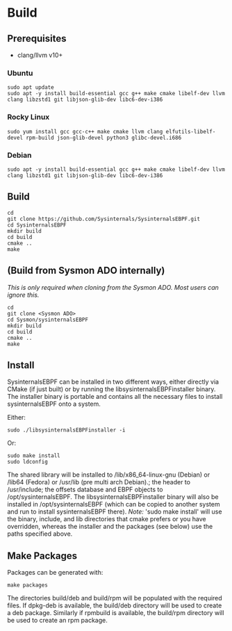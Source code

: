 # Build

## Prerequisites
- clang/llvm v10+


### Ubuntu
```
sudo apt update
sudo apt -y install build-essential gcc g++ make cmake libelf-dev llvm clang libzstd1 git libjson-glib-dev libc6-dev-i386
```

### Rocky Linux
```
sudo yum install gcc gcc-c++ make cmake llvm clang elfutils-libelf-devel rpm-build json-glib-devel python3 glibc-devel.i686
```

### Debian
```
sudo apt -y install build-essential gcc g++ make cmake libelf-dev llvm clang libzstd1 git libjson-glib-dev libc6-dev-i386
```

## Build
```
cd
git clone https://github.com/Sysinternals/SysinternalsEBPF.git
cd SysinternalsEBPF
mkdir build
cd build
cmake ..
make
```

## (Build from Sysmon ADO internally)
*This is only required when cloning from the Sysmon ADO. Most users can ignore
this.*
```
cd
git clone <Sysmon ADO>
cd Sysmon/sysinternalsEBPF
mkdir build
cd build
cmake ..
make
```

## Install
SysinternalsEBPF can be installed in two different ways, either directly via
CMake (if just built) or by running the libsysinternalsEBPFinstaller binary.
The installer binary is portable and contains all the necessary files to
install sysinternalsEBPF onto a system.

Either:
```
sudo ./libsysinternalsEBPFinstaller -i
```
Or:
```
sudo make install
sudo ldconfig
```
The shared library will be installed to /lib/x86_64-linux-gnu (Debian) or
/lib64 (Fedora) or /usr/lib (pre multi arch Debian).; the header to /usr/include;
the offsets database and EBPF objects to /opt/sysinternalsEBPF.  The libsysinternalsEBPFinstaller
 binary will also be installed in /opt/sysinternalsEBPF (which can be copied to another
  system and run to install sysinternalsEBPF there). *Note:* 'sudo make install' will use
the binary, include, and lib directories that cmake prefers or you have
overridden, whereas the installer and the packages (see below) use the paths
specified above.

## Make Packages
Packages can be generated with:
```
make packages
```
The directories build/deb and build/rpm will be populated with the required
files. If dpkg-deb is available, the build/deb directory will be used to create
a deb package. Similarly if rpmbuild is available, the build/rpm directory will
be used to create an rpm package.

